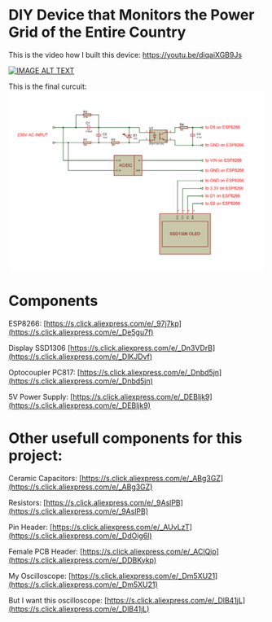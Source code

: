 # DIY Device that Monitors the Power Grid of the Entire Country

This is the video how I built this device:
https://youtu.be/diqaiXGB9Js

[![IMAGE ALT TEXT](http://img.youtube.com/vi/diqaiXGB9Js/0.jpg)](http://www.youtube.com/watch?v=diqaiXGB9Js "Video Title")

This is the final curcuit:
<img src="outfin_cir.jpg">

# Components

ESP8266: [https://s.click.aliexpress.com/e/_97j7kp](https://s.click.aliexpress.com/e/_De5gu7f)

Display SSD1306 [https://s.click.aliexpress.com/e/_Dn3VDrB](https://s.click.aliexpress.com/e/_DlKJDvf)

Optocoupler PC817: [https://s.click.aliexpress.com/e/_Dnbd5jn](https://s.click.aliexpress.com/e/_Dnbd5jn)

5V Power Supply: [https://s.click.aliexpress.com/e/_DEBljk9](https://s.click.aliexpress.com/e/_DEBljk9)


# Other usefull components for this project:

Ceramic Capacitors: [https://s.click.aliexpress.com/e/_ABg3GZ](https://s.click.aliexpress.com/e/_ABg3GZ)

Resistors: [https://s.click.aliexpress.com/e/_9AslPB](https://s.click.aliexpress.com/e/_9AslPB)

Pin Header: [https://s.click.aliexpress.com/e/_AUvLzT](https://s.click.aliexpress.com/e/_DdOig6l)

Female PCB Header: [https://s.click.aliexpress.com/e/_AClQip](https://s.click.aliexpress.com/e/_DDBKykp)

My Oscilloscope: [https://s.click.aliexpress.com/e/_Dm5XU21](https://s.click.aliexpress.com/e/_Dm5XU21)

But I want this oscilloscope: [https://s.click.aliexpress.com/e/_DlB41jL](https://s.click.aliexpress.com/e/_DlB41jL)
